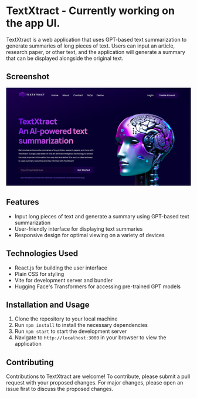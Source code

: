 # TextXtract - Currently working on the app UI.

TextXtract is a web application that uses GPT-based text summarization to generate summaries of long pieces of text. Users can input an article, research paper, or other text, and the application will generate a summary that can be displayed alongside the original text.

## Screenshot

![Screenshot](/src/assets/Textxtract.png)

## Features

- Input long pieces of text and generate a summary using GPT-based text summarization
- User-friendly interface for displaying text summaries
- Responsive design for optimal viewing on a variety of devices

## Technologies Used

- React.js for building the user interface
- Plain CSS for styling
- Vite for development server and bundler
- Hugging Face's Transformers for accessing pre-trained GPT models

## Installation and Usage

1. Clone the repository to your local machine
2. Run `npm install` to install the necessary dependencies
3. Run `npm start` to start the development server
4. Navigate to `http://localhost:3000` in your browser to view the application

## Contributing

Contributions to TextXtract are welcome! To contribute, please submit a pull request with your proposed changes. For major changes, please open an issue first to discuss the proposed changes.
